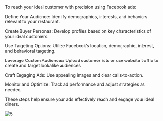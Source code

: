 To reach your ideal customer with precision using Facebook ads:

Define Your Audience: Identify demographics, interests, and behaviors relevant to your restaurant.

Create Buyer Personas: Develop profiles based on key characteristics of your ideal customers.

Use Targeting Options: Utilize Facebook’s location, demographic, interest, and behavioral targeting.

Leverage Custom Audiences: Upload customer lists or use website traffic to create and target lookalike audiences.

Craft Engaging Ads: Use appealing images and clear calls-to-action.

Monitor and Optimize: Track ad performance and adjust strategies as needed.

These steps help ensure your ads effectively reach and engage your ideal diners.

![5](https://github.com/user-attachments/assets/ee704d70-64d6-4471-a8e1-f98967425670)
